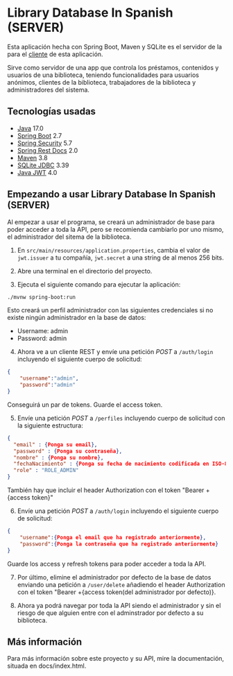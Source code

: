 # Library Database In Spanish (SERVER)

Esta aplicación hecha con Spring Boot, Maven y SQLite es el servidor de la para el [cliente](https://github.com/dangarcar/library-database-in-spanish) de esta aplicación.

Sirve como servidor de una app que controla los préstamos, contenidos y usuarios de una biblioteca, teniendo funcionalidades para usuarios anónimos, clientes de la biblioteca, trabajadores de la biblioteca y administradores del sistema.

## Tecnologías usadas
- [Java](https://www.java.com/en/) 17.0
- [Spring Boot](https://spring.io/projects/spring-boot/) 2.7
- [Spring Security](https://spring.io/projects/spring-security) 5.7
- [Spring Rest Docs](https://spring.io/projects/spring-restdocs/) 2.0
- [Maven](https://maven.apache.org/) 3.8
- [SQLite JDBC](https://github.com/xerial/sqlite-jdbc) 3.39
- [Java JWT](https://github.com/auth0/java-jwt) 4.0

## Empezando a usar Library Database In Spanish (SERVER)
Al empezar a usar el programa, se creará un administrador de base para poder acceder a toda la API, pero se recomienda cambiarlo por uno mismo, el administrador del sitema de la biblioteca.

1. En `src/main/resources/application.properties`, cambia el valor de `jwt.issuer` a tu compañía, `jwt.secret` a una string de al menos 256 bits.

2. Abre una terminal en el directorio del proyecto.

3. Ejecuta el siguiente comando para ejecutar la aplicación:
```bash
./mvnw spring-boot:run
```

Esto creará un perfil administrador con las siguientes credenciales si no existe ningún administrador en la base de datos:
- Username: admin
- Password: admin

4. Ahora ve a un cliente REST y envíe una petición *POST* a `/auth/login` incluyendo el siguiente cuerpo de solicitud:
```json
{
	"username":"admin",
	"password":"admin"
}
```

Conseguirá un par de tokens. Guarde el access token.

5. Envíe una petición *POST* a `/perfiles` incluyendo cuerpo de solicitud con la siguiente estructura:
```json
{
  "email" : {Ponga su email},
  "password" : {Ponga su contraseña},
  "nombre" : {Ponga su nombre},
  "fechaNacimiento" : {Ponga su fecha de nacimiento codificada en ISO-8601},
  "role" : "ROLE_ADMIN"
}
```
También hay que incluir el header Authorization con el token "Bearer +{access token}"

6. Envíe una petición *POST* a `/auth/login` incluyendo el siguiente cuerpo de solicitud:
```json
{
	"username":{Ponga el email que ha registrado anteriormente},
	"password":{Ponga la contraseña que ha registrado anteriormente}
}
```

Guarde los access y refresh tokens para poder acceder a toda la API.

7. Por último, elimine el administrador por defecto de la base de datos enviando una petición a `/user/delete` añadiendo el header Authorization con el token "Bearer +{access token(del administrador por defecto)}.

8. Ahora ya podrá navegar por toda la API siendo el administrador y sin el riesgo de que alguien entre con el adminstrador por defecto a su biblioteca.

## Más información
Para más información sobre este proyecto y su API, mire la documentación, situada en docs/index.html.

